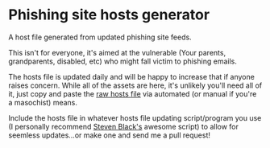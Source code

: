 # Phishing site hosts generator
A host file generated from updated phishing site feeds.

This isn't for everyone, it's aimed at the vulnerable (Your parents, grandparents, disabled, etc) who might fall victim to phishing emails.

The hosts file is updated daily and will be happy to increase that if anyone raises concern. While all of the assets are here, it's unlikely you'll need all of it, just copy and paste the [raw hosts file](https://raw.githubusercontent.com/Oweoqi/phishing_hosts/master/hosts) via automated (or manual if you're a masochist) means.

Include the hosts file in whatever hosts file updating script/program you use (I personally recommend [Steven Black's](https://github.com/StevenBlack/hosts) awesome script) to allow for seemless updates...or make one and send me a pull request!
